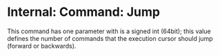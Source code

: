 # Internal: Command: Jump
This command has one parameter with is a signed int (64bit); this value defines the number of commands that the execution cursor should jump (forward or backwards).
